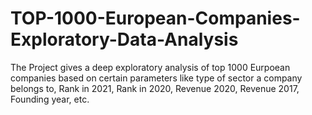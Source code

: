 # TOP-1000-European-Companies-Exploratory-Data-Analysis

The Project gives a deep exploratory analysis of top 1000 Eurpoean companies based on certain parameters like type of sector a company belongs to, Rank in 2021, Rank in 2020, Revenue 2020, Revenue 2017, Founding year, etc.

